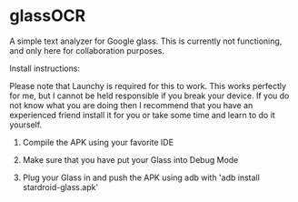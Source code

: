 glassOCR
========

A simple text analyzer for Google glass. This is currently not functioning, and only here for collaboration purposes.

Install instructions:

Please note that Launchy is required for this to work. This works perfectly for me, but I cannot be held responsible if you break your device. If you do not know what you are doing then I recommend that you have an experienced friend install it for you or take some time and learn to do it yourself.

1. Compile the APK using your favorite IDE

2. Make sure that you have put your Glass into Debug Mode

3. Plug your Glass in and push the APK using adb with 'adb install stardroid-glass.apk'
